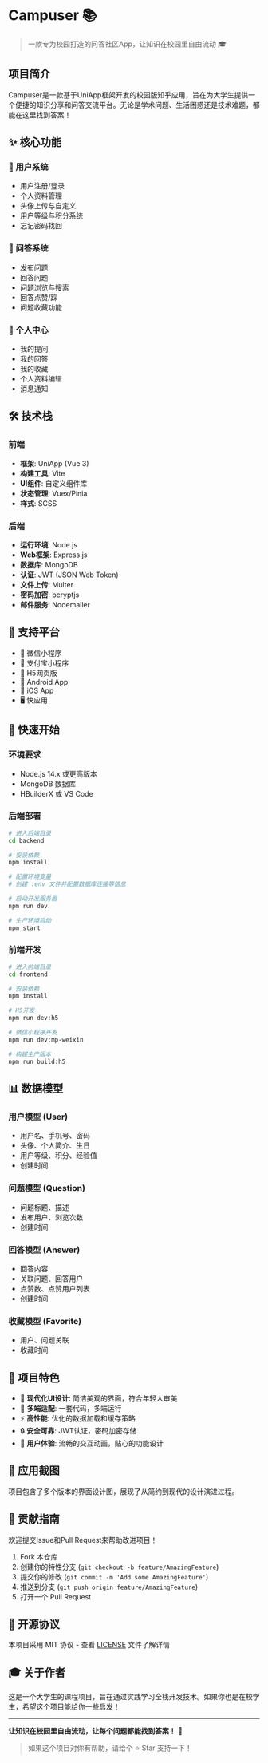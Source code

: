 # Campuser 📚

> 一款专为校园打造的问答社区App，让知识在校园里自由流动 🎓

## 项目简介

Campuser是一款基于UniApp框架开发的校园版知乎应用，旨在为大学生提供一个便捷的知识分享和问答交流平台。无论是学术问题、生活困惑还是技术难题，都能在这里找到答案！

## ✨ 核心功能

### 🔐 用户系统
- 用户注册/登录
- 个人资料管理
- 头像上传与自定义
- 用户等级与积分系统
- 忘记密码找回

### 💬 问答系统
- 发布问题
- 回答问题
- 问题浏览与搜索
- 回答点赞/踩
- 问题收藏功能

### 👤 个人中心
- 我的提问
- 我的回答
- 我的收藏
- 个人资料编辑
- 消息通知

## 🛠️ 技术栈

### 前端
- **框架**: UniApp (Vue 3)
- **构建工具**: Vite
- **UI组件**: 自定义组件库
- **状态管理**: Vuex/Pinia
- **样式**: SCSS

### 后端
- **运行环境**: Node.js
- **Web框架**: Express.js
- **数据库**: MongoDB
- **认证**: JWT (JSON Web Token)
- **文件上传**: Multer
- **密码加密**: bcryptjs
- **邮件服务**: Nodemailer

## 📱 支持平台

- 📱 微信小程序
- 📱 支付宝小程序
- 📱 H5网页版
- 📱 Android App
- 📱 iOS App
- 🖥️ 快应用

## 🚀 快速开始

### 环境要求

- Node.js 14.x 或更高版本
- MongoDB 数据库
- HBuilderX 或 VS Code

### 后端部署

```bash
# 进入后端目录
cd backend

# 安装依赖
npm install

# 配置环境变量
# 创建 .env 文件并配置数据库连接等信息

# 启动开发服务器
npm run dev

# 生产环境启动
npm start
```

### 前端开发

```bash
# 进入前端目录
cd frontend

# 安装依赖
npm install

# H5开发
npm run dev:h5

# 微信小程序开发
npm run dev:mp-weixin

# 构建生产版本
npm run build:h5
```

## 📊 数据模型

### 用户模型 (User)
- 用户名、手机号、密码
- 头像、个人简介、生日
- 用户等级、积分、经验值
- 创建时间

### 问题模型 (Question)
- 问题标题、描述
- 发布用户、浏览次数
- 创建时间

### 回答模型 (Answer)
- 回答内容
- 关联问题、回答用户
- 点赞数、点赞用户列表
- 创建时间

### 收藏模型 (Favorite)
- 用户、问题关联
- 收藏时间

## 🎯 项目特色

- 🎨 **现代化UI设计**: 简洁美观的界面，符合年轻人审美
- 📱 **多端适配**: 一套代码，多端运行
- ⚡ **高性能**: 优化的数据加载和缓存策略
- 🔒 **安全可靠**: JWT认证，密码加密存储
- 🌟 **用户体验**: 流畅的交互动画，贴心的功能设计

## 📸 应用截图

项目包含了多个版本的界面设计图，展现了从简约到现代的设计演进过程。

## 🤝 贡献指南

欢迎提交Issue和Pull Request来帮助改进项目！

1. Fork 本仓库
2. 创建你的特性分支 (`git checkout -b feature/AmazingFeature`)
3. 提交你的修改 (`git commit -m 'Add some AmazingFeature'`)
4. 推送到分支 (`git push origin feature/AmazingFeature`)
5. 打开一个 Pull Request

## 📄 开源协议

本项目采用 MIT 协议 - 查看 [LICENSE](LICENSE) 文件了解详情

## 🎓 关于作者

这是一个大学生的课程项目，旨在通过实践学习全栈开发技术。如果你也是在校学生，希望这个项目能给你一些启发！

---

**让知识在校园里自由流动，让每个问题都能找到答案！** 🌟

> 如果这个项目对你有帮助，请给个 ⭐ Star 支持一下！
